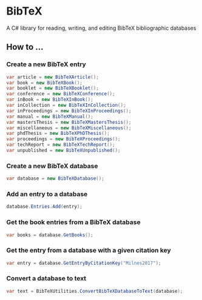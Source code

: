 # BibTeX

A C# library for reading, writing, and editing BibTeX bibliographic databases

## How to ...

### Create a new BibTeX entry

```C#
var article = new BibTeXArticle();
var book = new BibTeXBook();
var booklet = new BibTeXBooklet();
var conference = new BibTeXConference();
var inBook = new BibTeXInBook();
var inCollection = new BibTeXInCollection();
var inProceedings = new BibTeXInProceedings();
var manual = new BibTeXManual();
var mastersThesis = new BibTeXMastersThesis();
var miscellaneous = new BibTeXMiscellaneous();
var phdThesis = new BibTeXPhDThesis();
var proceedings = new BibTeXProceedings();
var techReport = new BibTeXTechReport();
var unpublished = new BibTeXUnpublished();
```

### Create a new BibTeX database

```C#
var database = new BibTeXDatabase();
```

### Add an entry to a database

```C#
database.Entries.Add(entry);
```

### Get the book entries from a BibTeX database

```C#
var books = database.GetBooks();
```

### Get the entry from a database with a given citation key

```C#
var entry = database.GetEntryByCitationKey("Milnes2017");
```

### Convert a database to text

```C#
var text = BibTeXUtilities.ConvertBibTeXDatabaseToText(database);
```